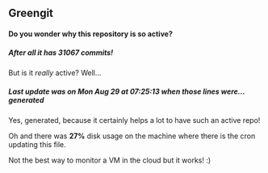 ## Greengit

#### Do you wonder why this repository is so active?

##### After all it has 31067 commits!

But is it *really* active? Well...

##### Last update was on Mon Aug 29 at 07:25:13 when those lines were... generated

Yes, generated, because it certainly helps a lot to have such an active repo!

Oh and there was **27%** disk usage on the machine
where there is the cron updating this file.

Not the best way to monitor a VM in the cloud but it works! :)
